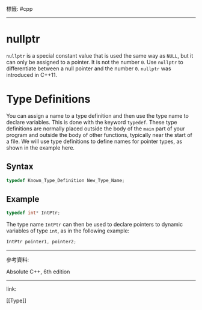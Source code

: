 標籤: #cpp 

---

# nullptr

`nullptr` is a special constant value that is used the same way as `NULL`, but it can only be assigned to a pointer. It is not the number `0`. Use `nullptr` to differentiate between a null pointer and the number `0`. `nullptr` was introduced in C++11.

# Type Definitions

You can assign a name to a type definition and then use the type name to declare variables. This is done with the keyword `typedef`. These type definitions are normally placed outside the body of the `main` part of your program and outside the body of other functions, typically near the start of a file. We will use type definitions to define names for pointer types, as shown in the example here.

## Syntax

```cpp
typedef Known_Type_Definition New_Type_Name;
```

## Example

```cpp
typedef int* IntPtr;
```

The type name `IntPtr` can then be used to declare pointers to dynamic variables of type `int`, as in the following example:

```cpp
IntPtr pointer1, pointer2;
```

---

參考資料:

Absolute C++, 6th edition

---

link:

[[Type]]